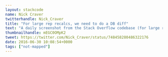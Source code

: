 ```yaml
---
layout: stackcode
name: Nick Craver
twitterhandle: Nick_Craver
title: "For large rep recalcs, we need to do a DB diff"
text: "A daily screenshot from the Stack Overflow codebase (for large rep recalcs, we need to do a DB diff). "
thumbnailhandle: mEGC0OMpK2
tweet: https://twitter.com/Nick_Craver/status/748458280486322176
date: 2016-06-30 10:08:54+0000
tags: ["not-mapped"]
---
```

